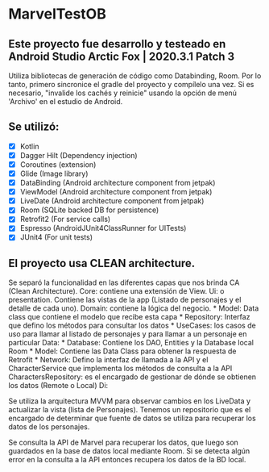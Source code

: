 # MarvelTestOB
## Este proyecto fue desarrollo y testeado en Android Studio Arctic Fox | 2020.3.1 Patch 3
Utiliza bibliotecas de generación de código como Databinding, Room. Por lo tanto, primero sincronice el gradle del proyecto y compílelo una vez.
Si es necesario, "invalide los cachés y reinicie" usando la opción de menú 'Archivo' en el estudio de Android.

## Se utilizó:
- [x] Kotlin
- [x] Dagger Hilt (Dependency injection)
- [x] Coroutines (extension)
- [x] Glide (Image library)
- [x] DataBinding (Android architecture component from jetpak)
- [x] ViewModel (Android architecture component from jetpak)
- [x] LiveDate (Android architecture component from jetpak)
- [x] Room (SQLite backed DB for persistence)
- [x] Retrofit2 (For service calls)
- [x] Espresso (AndroidJUnit4ClassRunner for UITests)
- [x] JUnit4 (For unit tests)

## El proyecto usa CLEAN architecture.

Se separó la funcionalidad en las diferentes capas que nos brinda CA (Clean Architecture).
Core: contiene una extensión de View.
Ui: o presentation. Contiene las vistas de la app (Listado  de personajes y el detalle de cada uno).
Domain: contiene la lógica del negocio. 
      * Model: Data class que contiene el modelo que recibe esta capa
      * Repository: Interfaz que defino los métodos para consultar los datos
      * UseCases: los casos de uso para llamar al listado de personajes y para llamar a un personaje en particular
Data: 
      * Database: Contiene los DAO, Entities y la Database local Room
      * Model: Contiene las Data Class para obtener la respuesta de Retrofit
      * Network: Defino la interfaz de llamada a la API y el CharacterService que implementa los métodos de consulta a la API
      CharactersRepository: es el encargado de gestionar de dónde se obtienen los datos (Remote o Local)
Di:

Se utiliza la arquitectura MVVM para observar cambios en los LiveData y actualizar la vista (lista de Personajes). 
Tenemos un repositorio que es el encargado de determinar que fuente de datos se utiliza para recuperar los datos de los personajes. 

Se consulta la API de Marvel para recuperar los datos, que luego son guardados en la base de datos local mediante Room. Si se detecta algún error en la consulta a la API
entonces recupera los datos de la BD local.

	
